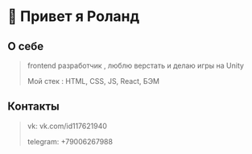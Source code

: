 # 👋 Привет я Роланд

## О себе
>frontend разработчик , люблю верстать и делаю игры на Unity
>
>Мой стек : HTML, CSS, JS, React, БЭМ

## Контакты
>vk: vk.com/id117621940
>
>telegram: +79006267988
